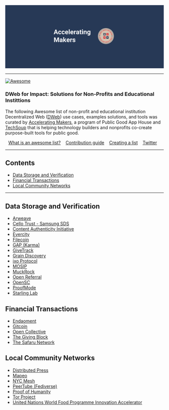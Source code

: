 <div align="center">
	<img src="media/Accel-Makers-Notion-Banner2.png" alt="Public Good App House - Accelerating Makers">
</div>

---

[![Awesome](https://awesome.re/badge.svg)](https://awesome.re)

### DWeb for Impact: Solutions for Non-Profits and Educational Instittions

The following Awesome list of non-profit and educational institution Decentralized Web ([DWeb](https://wiki.mozilla.org/Dweb)) use cases, examples solutions, and tools was curated by [Accelerating Makers](https://acceleratingmakers.publicgoodapphouse.org/), a program of Public Good App House and [TechSoup](https://www.techsoup.org/) that is helping technology builders and nonprofits co-create purpose-built tools for public good.

<p align="center">
	<a href="awesome.md">What is an awesome list?</a>&nbsp;&nbsp;&nbsp;
	<a href="contributing.md">Contribution guide</a>&nbsp;&nbsp;&nbsp;
	<a href="create-list.md">Creating a list</a>&nbsp;&nbsp;&nbsp;
	<a href="https://twitter.com/awesome__re">Twitter</a>&nbsp;&nbsp;&nbsp;
</p>

---

## Contents

- [Data Storage and Verification](#data-storage-and-verification)
- [Financial Transactions](#financial-transactions)
- [Local Community Networks](#local-community-networks)

---

## Data Storage and Verification

- [Arweave](data-storage-and-verification.md#arweave)
- [Cello Trust - Samsung SDS](data-storage-and-verification.md#cello-trust---samsung-sds)
- [Content Authenticity Initiative](data-storage-and-verification.md#content-authenticity-initiative)
- [Evercity](data-storage-and-verification.md#evercity)
- [Filecoin](data-storage-and-verification.md#filecoin)
- [GAP (Karma)](data-storage-and-verification.md#gap-(karma))
- [GiveTrack](data-storage-and-verification.md#givetrack)
- [Grain Discovery](data-storage-and-verification.md#grain-discovery)
- [ixo Protocol](data-storage-and-verification.md#ixo-protocol)
- [MOSIP](data-storage-and-verification.md#mosip)
- [MuckRock](data-storage-and-verification.md#muckrock)
- [Open Referral](data-storage-and-verification.md#open-referral)
- [OpenSC](data-storage-and-verification.md#opensc)
- [ProofMode](data-storage-and-verification.md#proofmode)
- [Starling Lab](data-storage-and-verification.md#starlinglab)

## Financial Transactions

- [Endaoment](financial-transactions.md#endaoment)
- [Gitcoin](financial-transactions.md#gitcoin)
- [Open Collective](financial-transactions.md#open-collective)
- [The Giving Block](financial-transactions.md#the-giving-block)
- [The Safaru Network](financial-transactions.md#the-sfarau-network)

## Local Community Networks

- [Distributed Press](local-community-networks.md#distributed-press)
- [Mapeo](local-community-networks.md#mapeo)
- [NYC Mesh](local-community-networks.md#nyc-mesh)
- [PeerTube (Fediverse)](local-community-networks.md#peertube-(fediverse))
- [Proof of Humanity](local-community-networks.md#proof-of-humanity)
- [Tor Project](local-community-networks.md#tor-project)
- [United Nations World Food Programme Innovation Accelerator](local-community-networks.md#united-nations-world-food-programme-innovation-accelerator)
